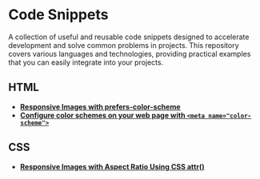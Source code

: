 # Code Snippets

A collection of useful and reusable code snippets designed to accelerate development and solve common problems in projects. This repository covers various languages and technologies, providing practical examples that you can easily integrate into your projects.

## HTML

- **[Responsive Images with prefers-color-scheme](./html/responsive-images-with-prefers-color-scheme.md)**
- **[Configure color schemes on your web page with `<meta name="color-scheme">`](./html/responsive-images-with-prefers-color-scheme.md)**

## CSS

- **[Responsive Images with Aspect Ratio Using CSS attr()](./css/responsive-images-aspect-ratio-css-attr)**
